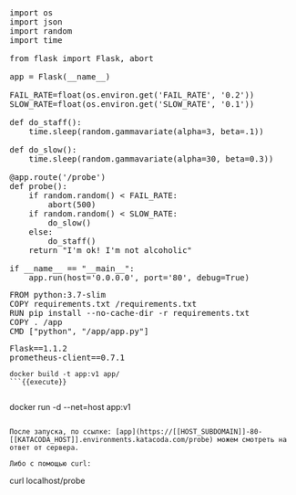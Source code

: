 <pre class="file" data-filename="./app/app.py" data-target="replace">
import os
import json
import random
import time

from flask import Flask, abort

app = Flask(__name__)

FAIL_RATE=float(os.environ.get('FAIL_RATE', '0.2'))
SLOW_RATE=float(os.environ.get('SLOW_RATE', '0.1'))

def do_staff():
    time.sleep(random.gammavariate(alpha=3, beta=.1))

def do_slow():
    time.sleep(random.gammavariate(alpha=30, beta=0.3))

@app.route('/probe')
def probe():
    if random.random() < FAIL_RATE:
        abort(500)
    if random.random() < SLOW_RATE:
        do_slow()
    else:
        do_staff()
    return "I'm ok! I'm not alcoholic"

if __name__ == "__main__":
    app.run(host='0.0.0.0', port='80', debug=True)
</pre>

<pre class="file" data-filename="./app/Dockerfile" data-target="replace">
FROM python:3.7-slim
COPY requirements.txt /requirements.txt
RUN pip install --no-cache-dir -r requirements.txt
COPY . /app
CMD ["python", "/app/app.py"]
</pre>

<pre class="file" data-filename="./app/requirements.txt" data-target="replace">
Flask==1.1.2
prometheus-client==0.7.1
</pre>

```
docker build -t app:v1 app/
```{{execute}}


```
docker run -d --net=host app:v1
```{{execute}}

После запуска, по ссылке: [app](https://[[HOST_SUBDOMAIN]]-80-[[KATACODA_HOST]].environments.katacoda.com/probe) можем смотреть на ответ от сервера. 

Либо с помощью curl:

```
curl localhost/probe
```{{execute}}
